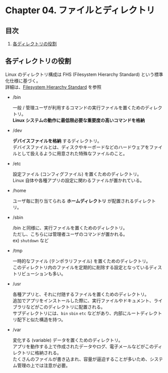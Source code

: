 # Chapter 04. ファイルとディレクトリ


## 目次

1. [各ディレクトリの役割](#roleOfEachDirectory)


## <a id="roleOfEachDirectory"></a> 各ディレクトリの役割

Linux のディレクトリ構成は FHS (Filesystem Hierarchy Standard) という標準化仕様に基づく。  
詳細は、[Filesystem Hierarchy Standard](https://www.pathname.com/fhs/) を参照

- /bin

	一般 / 管理ユーザが利用するコマンドの実行ファイルを置くためのディレクトリ。  
	**Linux システムの動作に最低限必要な重要度の高いコマンドを格納**

- /dev

	**デバイスファイルを格納** するディレクトリ。  
	デバイスファイルとは、ディスクやキーボードなどのハードウェアをファイルとして扱えるように用意された特殊なファイルのこと。

- /etc

	設定ファイル (コンフィグファイル) を置くためのディレクトリ。  
	Linux 自体や各種アプリの設定に関わるファイルが置かれている。

- /home

	ユーザ毎に割り当てられる **ホームディレクトリ** が配置されるディレクトリ。  

- /sbin

	/bin と同様に、実行ファイルを置くためのディレクトリ。  
	ただし、こちらには管理者ユーザのコマンドが置かれる。  
	ex) `shutdown` など

- /tmp

	一時的なファイル (テンポラリファイル) を置くためのディレクトリ。  
	このディレクトリ内のファイルを定期的に削除する設定となっているディストリビューションも多い。

- /usr

	各種アプリと、それに付随するファイルを置くためのディレクトリ。  
	追加でアプリをインストールした際に、実行ファイルやドキュメント、ライブラリなどがこのディレクトリに配置される。  
	サブディレクトリには、`bin` `sbin` `etc` などがあり、内部にルートディレクトリ配下と似た構造を持つ。

- /var

	変化する (variable) データを置くためのディレクトリ。  
	アプリを動作する上で作成されたデータやログ、電子メールなどがこのディレクトリに格納される。  
	たくさんのファイルが書き込まれ、容量が逼迫することが多いため、システム管理の上では注意が必要。

